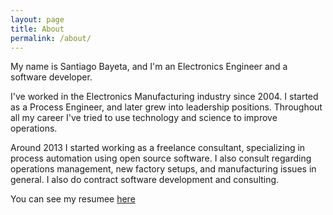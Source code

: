 ```yaml
---
layout: page
title: About
permalink: /about/
---
```


My name is Santiago Bayeta, and I'm an Electronics Engineer and a software developer.

I've worked in the Electronics Manufacturing industry since 2004. I started as a Process Engineer,
and later grew into leadership positions. Throughout all my career I've tried to use technology and
science to improve operations.

Around 2013 I started working as a freelance consultant, specializing in process automation using
open source software. I also consult regarding operations management, new factory setups, and
manufacturing issues in general. I also do contract software development and consulting.

You can see my resumee [here](/assets/resume.pdf)

